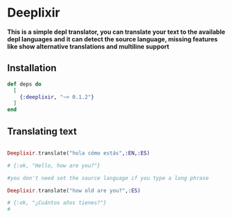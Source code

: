 # Deeplixir

**This is a simple depl translator, you can translate your text to the available depl languages and it can detect the source language, missing features like show alternative translations and multiline support**

## Installation


```elixir
def deps do
  [
    {:deeplixir, "~> 0.1.2"}
  ]
end
```

## Translating text
```elixir

Deeplixir.translate("hola cómo estás",:EN,:ES)

# {:ok, "Hello, how are you?"}

#you don't need set the source language if you type a long phrase

Deeplixir.translate("how old are you?",:ES)

# {:ok, "¿Cuántos años tienes?"}
#

```